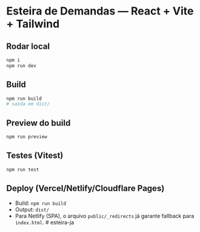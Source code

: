 # Esteira de Demandas — React + Vite + Tailwind

## Rodar local
```bash
npm i
npm run dev
```

## Build
```bash
npm run build
# saída em dist/
```

## Preview do build
```bash
npm run preview
```

## Testes (Vitest)
```bash
npm run test
```

## Deploy (Vercel/Netlify/Cloudflare Pages)
- Build: `npm run build`
- Output: `dist/`
- Para Netlify (SPA), o arquivo `public/_redirects` já garante fallback para `index.html`.
#   e s t e i r a - j a  
 